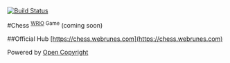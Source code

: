 [![Build Status](https://travis-ci.org/webRunes/Chess-WRIO-Game.svg?branch=master)](https://travis-ci.org/webRunes/Chess-WRIO-Game)

#Chess <sup>[WRIO](http://wr.io) Game</sup>
(coming soon)

##Official Hub
[https://chess.webrunes.com](https://chess.webrunes.com)

Powered by [Open Copyright](http://opencopyright.webrunes.com)
